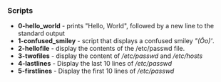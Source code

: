 ### Scripts
* **0-hello_world** - prints "Hello, World", followed by a new line to the standard output
* **1-confused_smiley** - script that displays a confused smiley *"(Ôo)'*.
* **2-hellofile** - display the contents of the /etc/passwd file.
* **3-twofiles** - display the content of */etc/passwd* and */etc/hosts*
* **4-lastlines** - Display the last 10 lines of */etc/passwd*
* **5-firstlines** - Display the first 10 lines of */etc/passwd*